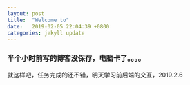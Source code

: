 ```yaml
---
layout: post
title:  "Welcome to"
date:   2019-02-05 22:04:39 +0800
categories: jekyll update
---
```


### 半个小时前写的博客没保存，电脑卡了。。。。  
就这样吧，任务完成的还不错，明天学习前后端的交互，2019.2.6